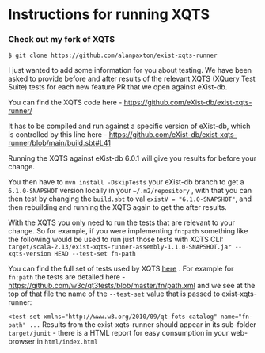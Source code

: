 # Instructions for running XQTS

### Check out my fork of XQTS
```
$ git clone https://github.com/alanpaxton/exist-xqts-runner
```

I just wanted to add some information for you about testing. We have been asked to provide before and after results of the relevant XQTS (XQuery Test Suite) tests for each new feature PR that we open against eXist-db.

You can find the XQTS code here - https://github.com/eXist-db/exist-xqts-runner/

It has to be compiled and run against a specific version of eXist-db, which is controlled by this line here - https://github.com/eXist-db/exist-xqts-runner/blob/main/build.sbt#L41

Running the XQTS against eXist-db 6.0.1 will give you results for before your change.

You then have to `mvn install -DskipTests` your eXist-db branch to get a `6.1.0-SNAPSHOT` version locally in your `~/.m2/repository` , with that you can then test by changing the `build.sbt` to val `existV = "6.1.0-SNAPSHOT"`, and then rebuilding and running the XQTS again to get the after results.

With the XQTS you only need to run the tests that are relevant to your change. So for example, if you were implementing `fn:path` something like the following would be used to run just those tests with XQTS CLI:
`target/scala-2.13/exist-xqts-runner-assembly-1.1.0-SNAPSHOT.jar --xqts-version HEAD --test-set fn-path`

You can find the full set of tests used by XQTS [here](https://github.com/w3c/qt3tests/) . For example for `fn:path` the tests are detailed here - https://github.com/w3c/qt3tests/blob/master/fn/path.xml and we see at the top of that file the name of the `--test-set` value that is passed to exist-xqts-runner:

`<test-set xmlns="http://www.w3.org/2010/09/qt-fots-catalog" name="fn-path" ...`
Results from the exist-xqts-runner should appear in its sub-folder `target/junit` - there is a HTML report for easy consumption in your web-browser in `html/index.html`
